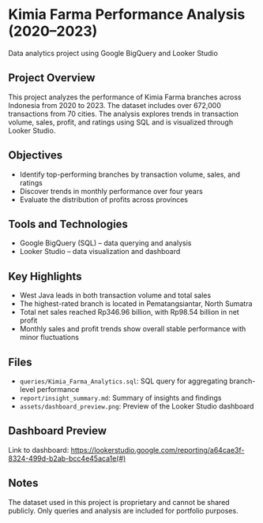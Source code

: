 # Kimia Farma Performance Analysis (2020–2023)

Data analytics project using Google BigQuery and Looker Studio

## Project Overview
This project analyzes the performance of Kimia Farma branches across Indonesia from 2020 to 2023. The dataset includes over 672,000 transactions from 70 cities. The analysis explores trends in transaction volume, sales, profit, and ratings using SQL and is visualized through Looker Studio.

## Objectives
- Identify top-performing branches by transaction volume, sales, and ratings
- Discover trends in monthly performance over four years
- Evaluate the distribution of profits across provinces

## Tools and Technologies
- Google BigQuery (SQL) – data querying and analysis
- Looker Studio – data visualization and dashboard

## Key Highlights
- West Java leads in both transaction volume and total sales
- The highest-rated branch is located in Pematangsiantar, North Sumatra
- Total net sales reached Rp346.96 billion, with Rp98.54 billion in net profit
- Monthly sales and profit trends show overall stable performance with minor fluctuations

## Files
- `queries/Kimia_Farma_Analytics.sql`: SQL query for aggregating branch-level performance
- `report/insight_summary.md`: Summary of insights and findings
- `assets/dashboard_preview.png`: Preview of the Looker Studio dashboard

## Dashboard Preview
Link to dashboard: https://lookerstudio.google.com/reporting/a64cae3f-8324-499d-b2ab-bcc4e45aca1e(#)

## Notes
The dataset used in this project is proprietary and cannot be shared publicly. Only queries and analysis are included for portfolio purposes.
